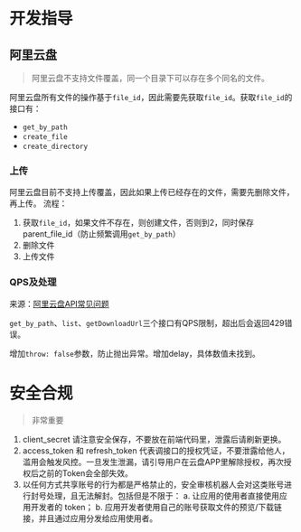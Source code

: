 # 开发指导

## 阿里云盘

> 阿里云盘不支持文件覆盖，同一个目录下可以存在多个同名的文件。

阿里云盘所有文件的操作基于`file_id`，因此需要先获取`file_id`。获取`file_id`的接口有：

- `get_by_path`
- `create_file`
- `create_directory`

### 上传
阿里云盘目前不支持上传覆盖，因此如果上传已经存在的文件，需要先删除文件，再上传。
流程：
1. 获取`file_id`，如果文件不存在，则创建文件，否则到2，同时保存parent_file_id（防止频繁调用`get_by_path`）
2. 删除文件
3. 上传文件

### QPS及处理
来源：[阿里云盘API常见问题](https://www.yuque.com/aliyundrive/zpfszx/zscu11)

`get_by_path`、`list`、`getDownloadUrl`三个接口有QPS限制，超出后会返回429错误。

增加`throw: false`参数，防止抛出异常。增加delay，具体数值未找到。

# 安全合规
> 非常重要

1. client_secret 请注意安全保存，不要放在前端代码里，泄露后请刷新更换。
2. access_token 和 refresh_token 代表调接口的授权凭证，不要泄露给他人，滥用会触发风控。一旦发生泄漏，请引导用户在云盘APP里解除授权，再次授权后之前的Token会全部失效。
3. 以任何方式共享账号的行为都是严格禁止的，安全审核机器人会对这类账号进行封号处理，且无法解封。包括但是不限于：
  a. 让应用的使用者直接使用应用开发者的 token；
  b. 应用开发者使用自己的账号获取文件的预览/下载链接，并且通过应用分发给应用使用者。